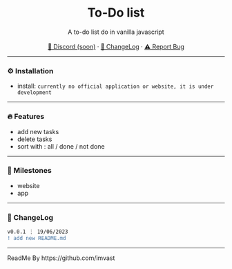 <div align="center">
  <h1 align="center">To-Do list</h1>
  <p align="center">
    A to-do list do in vanilla javascript
    <br />
    <br />
    <a href="http://exemple.com">💬 Discord (soon)</a>
    ·
    <a href="https://github.com/royalygames/todolist#-changelog">📜 ChangeLog</a>
    ·
    <a href="https://github.com/royalygames/todolist/issues">⚠️ Report Bug</a>
  </p>
</div>

---


### ⚙️ Installation

- install: `currently no official application or website, it is under development`

---

### 🔥 Features

- add new tasks
- delete tasks
- sort with : all / done / not done

---

### 🚀 Milestones

- website
- app

---

### 📜 ChangeLog

```diff
v0.0.1 ⋮ 19/06/2023
! add new README.md
```

---

<p>ReadMe By https://github.com/imvast</p>